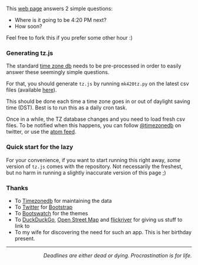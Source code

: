 This [web page](http://zzzen.com/global420) answers 2 simple questions:

* Where is it going to be 4:20 PM next?
* How soon?

Feel free to fork this if you prefer some other hour :)

### Generating tz.js

The standard [time zone db](http://timezonedb.com/) needs to
be pre-processed in order to easily answer these seemingly simple questions.

For that, you should generate `tz.js` by running `mk420tz.py` on the latest csv files (available [here](http://timezonedb.com/download)).

This should be done each time a time zone goes in or out of daylight saving time (DST). Best is to run this as a daily cron task.

Once in a while, the TZ database changes and you need to load fresh csv files. To be notified when this happens, you can follow [@timezonedb](https://twitter.com/timezonedb) on twitter, or use the [atom feed](http://feeds.feedburner.com/timezonedb).

### Quick start for the lazy

For your convenience, if you want to start running this right away, _some_ version of `tz.js` comes with the repository.
Not necessarily the freshest, but no harm in running a slightly inaccurate version of this page ;)

### Thanks

* To [Timezonedb](http://timezonedb.com) for maintaining the data
* To [Twitter](http://twitter.github.com) for [Bootstrap](http://twitter.github.com/bootstrap)
* To [Bootswatch](http://bootswatch.com/) for the themes
* To [DuckDuckGo](http://duckduckgo.com/), [Open Street Map](http://www.openstreetmap.org/) and [flickriver](http://flickriver.com) for giving us stuff to link to
* To my wife for discovering the need for such an app. This is her birthday present.

----------------------------

*<p align="right">Deadlines are either dead or dying. Procrastination is for life.</p>*
